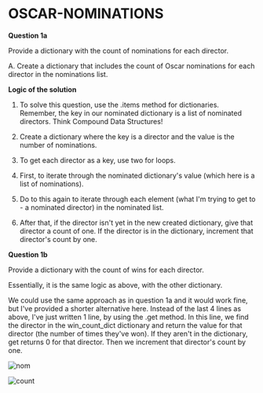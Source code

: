 # OSCAR-NOMINATIONS

<strong>Question 1a</strong>

Provide a dictionary with the count of nominations for each director.

A. Create a dictionary that includes the count of Oscar nominations for each director in the nominations list.

<strong>Logic of the solution</strong>

1. To solve this question, use the .items method for dictionaries. Remember, the key in our nominated dictionary is a list of 
nominated directors. Think Compound Data Structures!

2. Create a dictionary where the key is a director and the value is the number of nominations.

3. To get each director as a key, use two for loops.

4. First, to iterate through the nominated dictionary's value (which here is a list of nominations).

5. Do to this again to iterate through each element (what I'm trying to get to - a nominated director) in the nominated list.

6. After that, if the director isn't yet in the new created dictionary, give that director a count of one. If the director is in 
the dictionary, increment that director's count by one.

<strong>Question 1b</strong>

Provide a dictionary with the count of wins for each director.

Essentially, it is the same logic as above, with the other dictionary.

We could use the same approach as in question 1a and it would work fine, but I've provided a shorter alternative here. Instead of the 
last 4 lines as above, I've just written 1 line, by using the .get method. In this line, we find the director in the win_count_dict 
dictionary and return the value for that director (the number of times they've won). If they aren't in the dictionary, get returns 0 for
that director. Then we increment that director's count by one.

![nom](https://github.com/anferebu/OSCAR-NOMINATIONS/blob/master/nom_count_dict.jpg)

![count](https://github.com/anferebu/OSCAR-NOMINATIONS/blob/master/win_count_dict.jpg)
